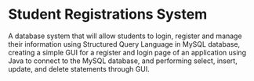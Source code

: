 # Student Registrations System
A database system that will allow students to login, register and manage their information using Structured Query Language in MySQL database, creating a simple GUI for a register and login page of an application using Java to connect to the MySQL database, and performing select, insert, update, and delete statements through GUI.
